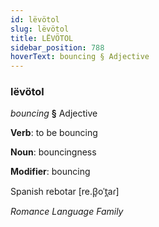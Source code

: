 ```yaml
---
id: lëvötol
slug: lëvötol
title: LËVÖTOL
sidebar_position: 788
hoverText: bouncing § Adjective
---
```


### lëvötol

*bouncing* **§** Adjective

**Verb**: to be bouncing

**Noun**: bouncingness

**Modifier**: bouncing

Spanish rebotar [re.β̞oˈt̪aɾ]

*Romance Language Family*